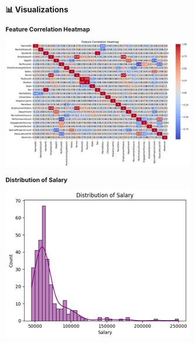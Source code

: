 ## 📊 Visualizations

### Feature Correlation Heatmap
![Feature Correlation Heatmap](https://github.com/asim-git-hub/Employee-Salary-Prediction-using-AI-ML/blob/main/Visualizations%20from%20EDA/Feature%20Correlation%20Heatmap.png)

### Distribution of Salary
![Distribution of Salary](https://github.com/asim-git-hub/Employee-Salary-Prediction-using-AI-ML/blob/main/Visualizations%20from%20EDA/Distribution%20of%20Salary.png)

